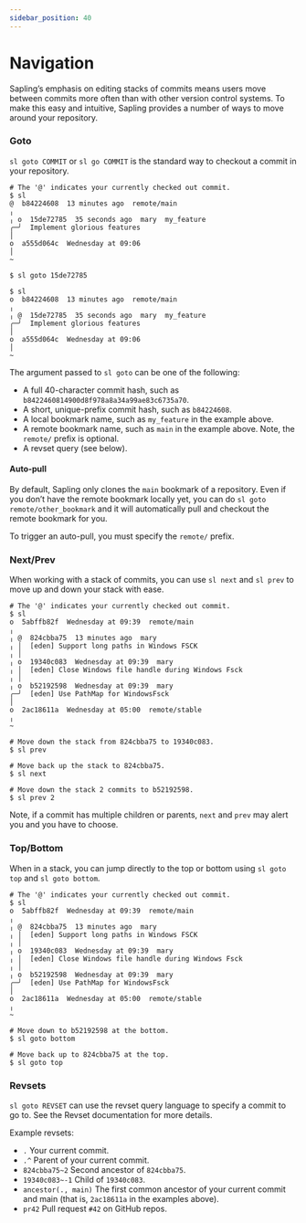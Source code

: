 ```yaml
---
sidebar_position: 40
---
```

# Navigation

Sapling’s emphasis on editing stacks of commits means users move between commits more often than with other version control systems. To make this easy and intuitive, Sapling provides a number of ways to move around your repository.

### Goto

`sl goto COMMIT` or `sl go COMMIT` is the standard way to checkout a commit in your repository.

```sl-shell-example
# The '@' indicates your currently checked out commit.
$ sl
@  b84224608  13 minutes ago  remote/main
╷
╷ o  15de72785  35 seconds ago  mary  my_feature
╭─╯  Implement glorious features
│
o  a555d064c  Wednesday at 09:06
│
~

$ sl goto 15de72785

$ sl
o  b84224608  13 minutes ago  remote/main
╷
╷ @  15de72785  35 seconds ago  mary  my_feature
╭─╯  Implement glorious features
│
o  a555d064c  Wednesday at 09:06
│
~
```

The argument passed to `sl goto` can be one of the following:

* A full 40-character commit hash, such as `b8422460814900d8f978a8a34a99ae83c6735a70`.
* A short, unique-prefix commit hash, such as `b84224608`.
* A local bookmark name, such as `my_feature` in the example above.
* A remote bookmark name, such as `main` in the example above. Note, the `remote/` prefix is optional.
* A revset query (see below).

#### Auto-pull

By default, Sapling only clones the `main` bookmark of a repository.  Even if you don’t have the remote bookmark locally yet, you can do `sl goto remote/other_bookmark` and it will automatically pull and checkout the remote bookmark for you.

To trigger an auto-pull, you must specify the `remote/` prefix.

### Next/Prev

When working with a stack of commits, you can use `sl next` and `sl prev` to move up and down your stack with ease.

```sl-shell-example
# The '@' indicates your currently checked out commit.
$ sl
o  5abffb82f  Wednesday at 09:39  remote/main
╷
╷ @  824cbba75  13 minutes ago  mary
╷ │  [eden] Support long paths in Windows FSCK
╷ │
╷ o  19340c083  Wednesday at 09:39  mary
╷ │  [eden] Close Windows file handle during Windows Fsck
╷ │
╷ o  b52192598  Wednesday at 09:39  mary
╭─╯  [eden] Use PathMap for WindowsFsck
│
o  2ac18611a  Wednesday at 05:00  remote/stable
╷
~

# Move down the stack from 824cbba75 to 19340c083.
$ sl prev

# Move back up the stack to 824cbba75.
$ sl next

# Move down the stack 2 commits to b52192598.
$ sl prev 2
```

Note, if a commit has multiple children or parents, `next` and `prev` may alert you and you have to choose.

### Top/Bottom

When in a stack, you can jump directly to the top or bottom using `sl goto top` and `sl goto bottom`.

```sl-shell-example
# The '@' indicates your currently checked out commit.
$ sl
o  5abffb82f  Wednesday at 09:39  remote/main
╷
╷ @  824cbba75  13 minutes ago  mary
╷ │  [eden] Support long paths in Windows FSCK
╷ │
╷ o  19340c083  Wednesday at 09:39  mary
╷ │  [eden] Close Windows file handle during Windows Fsck
╷ │
╷ o  b52192598  Wednesday at 09:39  mary
╭─╯  [eden] Use PathMap for WindowsFsck
│
o  2ac18611a  Wednesday at 05:00  remote/stable
╷
~

# Move down to b52192598 at the bottom.
$ sl goto bottom

# Move back up to 824cbba75 at the top.
$ sl goto top
```

### Revsets

`sl goto REVSET` can use the revset query language to specify a commit to go to. See the Revset documentation for more details.

Example revsets:

* `.`  Your current commit.
* `.^` Parent of your current commit.
* `824cbba75~2` Second ancestor of `824cbba75`.
* `19340c083~-1` Child of `19340c083`.
* `ancestor(., main)` The first common ancestor of your current commit and main (that is, `2ac18611a` in the examples above).
* `pr42` Pull request `#42` on GitHub repos.
